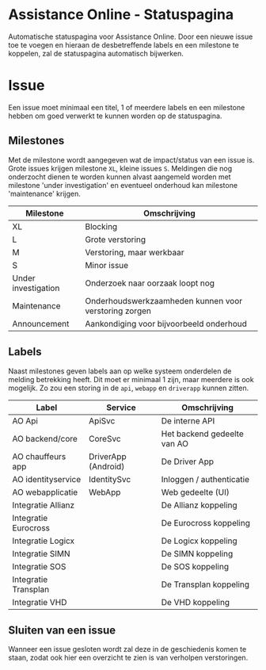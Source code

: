 # Assistance Online - Statuspagina

Automatische statuspagina voor Assistance Online. Door een nieuwe issue toe te voegen en hieraan de desbetreffende labels en een milestone te koppelen, zal de statuspagina automatisch bijwerken.

# Issue

Een issue moet minimaal een titel, 1 of meerdere labels en een milestone hebben om goed verwerkt te kunnen worden op de statuspagina. 
## Milestones

Met de milestone wordt aangegeven wat de impact/status van een issue is. Grote issues krijgen milestone `XL`, kleine issues `S`. Meldingen die nog onderzocht dienen te worden kunnen alvast aangemeld worden met milestone 'under investigation' en eventueel onderhoud kan milestone 'maintenance' krijgen.

|Milestone            |Omschrijving                                          |
|---------------------|------------------------------------------------------|
|XL                   |Blocking                                              |
|L                    |Grote verstoring                                      |
|M                    |Verstoring, maar werkbaar                             |
|S                    |Minor issue                                           |
|Under investigation  |Onderzoek naar oorzaak loopt nog                      |
|Maintenance          |Onderhoudswerkzaamheden kunnen voor verstoring zorgen |
|Announcement         |Aankondiging voor bijvoorbeeld onderhoud              |

## Labels

Naast milestones geven labels aan op welke systeem onderdelen de melding betrekking heeft. Dit moet er minimaal 1 zijn, maar meerdere is ook mogelijk. Zo zou een storing in de `api`, `webapp` en `driverapp` kunnen zitten.

|Label                |Service              |Omschrijving                          |
|---------------------|---------------------|--------------------------------------|
|AO Api               |ApiSvc               |De interne API                        | 
|AO backend/core      |CoreSvc              |Het backend gedeelte van AO           |
|AO chauffeurs app    |DriverApp (Android)  |De Driver App                         |
|AO identityservice   |IdentitySvc          |Inloggen / authenticatie              |
|AO webapplicatie     |WebApp               |Web gedeelte (UI)                     |
|Integratie Allianz   |                     |De Allianz koppeling                  |
|Integratie Eurocross |                     |De Eurocross koppeling                |
|Integratie Logicx    |                     |De Logicx koppeling                   |
|Integratie SIMN      |                     |De SIMN koppeling                     |
|Integratie SOS       |                     |De SOS koppeling                      |
|Integratie Transplan |                     |De Transplan koppeling                |
|Integratie VHD       |                     |De VHD koppeling                      |

## Sluiten van een issue

Wanneer een issue gesloten wordt zal deze in de geschiedenis komen te staan, zodat ook hier een overzicht te zien is van verholpen verstoringen.